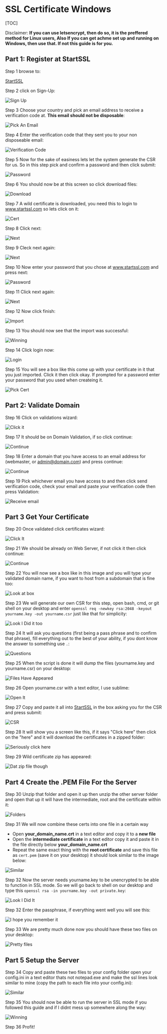SSL Certificate Windows
===================
[TOC]

Disclaimer: **If you can use letsencrypt, then do so, it is the preffered method for Linux users, Also If you can get achme set up and running on Windows, then use that. If not this guide is for you.**

Part 1: Register at StartSSL
----------------------------

Step 1 browse to: 

[StartSSL](https://www.startssl.com/ "StartSSL")

Step 2 click on Sign-Up: 

![Sign Up](http://i.imgur.com/NyQX4sz.png)

Step 3 Choose your country and pick an email address to receive a verification code at. **This email should not be disposable**:

![Pick An Email](http://i.imgur.com/mEFkrTL.png)

Step 4 Enter the verification code that they sent you to your non disposeable email:

![Verification Code](http://i.imgur.com/ytrNdCY.png)

Step 5 Now for the sake of easiness lets let the system generate the CSR for us. So in this step pick and confirm a password and then click submit:

![Password](http://i.imgur.com/lUIZZru.png)

Step 6 You should now be at this screen so click download files:

![Download](http://i.imgur.com/CpLTN52.png)

Step 7 A wild certificate is downloaded, you need this to login to www.startssl.com so lets click on it:

![Cert](http://i.imgur.com/diTLLCC.png)

Step 8 Click next:

![Next](http://i.imgur.com/la99fsw.png)

Step 9 Cleck next again:

![Next](http://i.imgur.com/6m11o9c.png)

Step 10 Now enter your password that you chose at www.startssl.com and press next:

![Password](http://i.imgur.com/4YzlTYO.png)

Step 11 Click next again:

![Next](http://i.imgur.com/sI8geV4.png)

Step 12 Now click finish:

![Import](http://i.imgur.com/68oIhUR.png)

Step 13 You should now see that the import was successful:

![Winning](http://i.imgur.com/MuW0IXx.png)

Step 14 Click login now:

![Login](http://i.imgur.com/49xEGjq.png)

Step 15 You will see a box like this come up with your certificate in it that you just imported. Click it then click okay. If prompted for a password enter your password that you used when createing it.

![Pick Cert](http://i.imgur.com/BnuIX2I.png)

Part 2: Validate Domain
-----------------------

Step 16 Click on validations wizard:

![Click it](http://i.imgur.com/cVzQ1aj.png)

Step 17 It should be on Domain Validation, if so click continue:

![Continue](http://i.imgur.com/WEulmXt.png)

Step 18 Enter a domain that you have access to an email address for (webmaster, or admin@domain.com) and press continue:

![Continue](http://i.imgur.com/8G7EZZd.png)

Step 19 Pick whichever email you have access to and then click send verification code, check your email and paste your verification code then press Validation:

![Receive email](http://i.imgur.com/52fg1V1.png)

Part 3 Get Your Certificate
---------------------------

Step 20 Once validated click certificates wizard:

![Click It](http://i.imgur.com/Xm7Vljx.png)

Step 21 We should be already on Web Server, if not click it then click continue:

![Continue](http://i.imgur.com/Krp8etS.png)

Step 22 You will now see a box like in this image and you will type your validated domain name, if you want to host from a subdomain that is fine too:

![Look at box](http://i.imgur.com/S9zneIS.png)

Step 23 We will generate our own CSR for this step, open bash, cmd, or git shell on your desktop and enter `openssl req -newkey rsa:2048 -keyout yourname.key -out yourname.csr` just like that for simplicity:

![Look I Did it too](http://i.imgur.com/UrIwfdi.png)

Step 24 It will ask you questions (first being a pass phrase and to confirm that phrase), fill everything out to the best of your ability, if you dont know the answer to something use `.`:

![Questions](http://i.imgur.com/YSNXXc5.png)

Step 25 When the script is done it will dump the files (yourname.key and yourname.csr) on your desktop:

![Files Have Appeared](http://i.imgur.com/WIlGc3P.png)

Step 26 Open yourname.csr with a text editor, I use sublime:

![Open It](http://i.imgur.com/Gf1p8ne.png)

Step 27 Copy and paste it all into [StartSSL](http://StartSSl.com) in the box asking you for the CSR and press submit:

![CSR](http://i.imgur.com/yH3fv0q.png)

Step 28 It will show you a screen like this, if it says "Click here" then click on the "here" and it will download the certificates in a zipped folder:

![Seriously click here](http://i.imgur.com/1mlGieq.png)

Step 29 Wild certificate zip has appeared:

![Dat zip file though](http://i.imgur.com/ZVbz6Xj.png)

Part 4 Create the .PEM File For the Server
------------------------------------------

Step 30 Unzip that folder and open it up then unzip the other server folder and open that up it will have the intermediate, root and the certificate within it:

![Folders](http://i.imgur.com/D2LZuZ8.png)

Step 31 We will now combine these certs into one file in a certain way 

 - Open **your_domain_name.crt** in a text editor and copy it to a **new file**
 - Open the **intermediate certificate** in a text editor copy it and paste it in the file directly below **your_domain_name.crt**
 - Repeat the same exact thing with the **root certificate** and save this file as `cert.pem` (save it on your desktop) it should look similar to the image below:

![Similar](http://i.imgur.com/M5gol0s.png)

Step 32 Now the server needs yourname.key to be unencrypted to be able to function in SSL mode. So we will go back to shell on our desktop and type this `openssl rsa -in yourname.key -out private.key`:

![Look I Did It](http://i.imgur.com/Ncr0Piy.png)

Step 32 Enter the passphrase, if everything went well you will see this:

![I hope you remember it](http://i.imgur.com/u4SyvDm.png)

Step 33 We are pretty much done now you should have these two files on your desktop:

![Pretty files](http://i.imgur.com/g3Gz2Z3.png)

Part 5 Setup the Server
-----------------------
Step 34 Copy and paste these two files to your config folder open your config.ini in a text editor thats not notepad.exe and make the ssl lines look similar to mine (copy the path to each file into your config.ini):

![Similar](http://i.imgur.com/LGlYeRY.png)

Step 35 You should now be able to run the server in SSL mode if you followed this guide and if I didnt mess up somewhere along the way:

![Winning](http://i.imgur.com/c4Lacsx.png)

Step 36 Profit!
